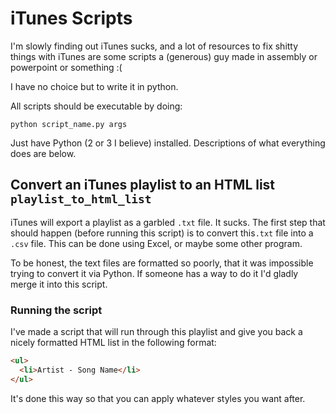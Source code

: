 # iTunes Scripts

I'm slowly finding out iTunes sucks, and a lot of resources to fix shitty things with
iTunes are some scripts a (generous) guy made in assembly or powerpoint or something :(

I have no choice but to write it in python.

All scripts should be executable by doing:

`python script_name.py args`

Just have Python (2 or 3 I believe) installed. Descriptions of what everything
does are below.

## Convert an iTunes playlist to an HTML list `playlist_to_html_list`

iTunes will export a playlist as a garbled `.txt` file. It sucks. The first step
that should happen (before running this script) is to convert this`.txt` file
into a `.csv` file. This can be done using Excel, or maybe some other program.

To be honest, the text files are formatted so poorly, that it was impossible
trying to convert it via Python. If someone has a way to do it I'd gladly merge it
into this script. 

### Running the script
I've made a script that will run through this playlist and give you back a nicely formatted
HTML list in the following format:

```html
<ul>
  <li>Artist - Song Name</li>
</ul>
```

It's done this way so that you can apply whatever styles you want after.

